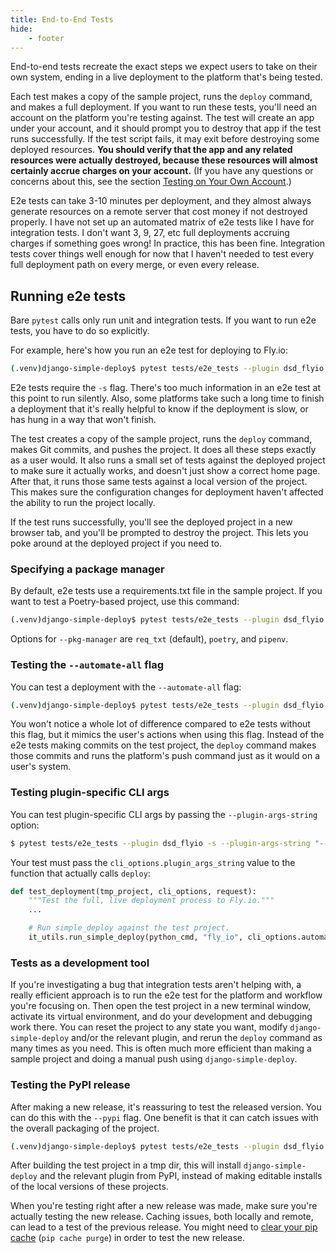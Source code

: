 ```yaml
---
title: End-to-End Tests
hide:
    - footer
---
```


End-to-end tests recreate the exact steps we expect users to take on their own system, ending in a live deployment to the platform that's being tested.

Each test makes a copy of the sample project, runs the `deploy` command, and makes a full deployment. If you want to run these tests, you'll need an account on the platform you're testing against. The test will create an app under your account, and it should prompt you to destroy that app if the test runs successfully. If the test script fails, it may exit before destroying some deployed resources. **You should verify that the app and any related resources were actually destroyed, because these resources will almost certainly accrue charges on your account.** (If you have any questions or concerns about this, see the section [Testing on Your Own Account](../../contributing/own_account).)

E2e tests can take 3-10 minutes per deployment, and they almost always generate resources on a remote server that cost money if not destroyed properly. I have not set up an automated matrix of e2e tests like I have for integration tests. I don't want 3, 9, 27, etc full deployments accruing charges if something goes wrong! In practice, this has been fine. Integration tests cover things well enough for now that I haven't needed to test every full deployment path on every merge, or even every release.

Running e2e tests
---

Bare `pytest` calls only run unit and integration tests. If you want to run e2e tests, you have to do so explicitly.

For example, here's how you run an e2e test for deploying to Fly.io:

```sh
(.venv)django-simple-deploy$ pytest tests/e2e_tests --plugin dsd_flyio -s
```

E2e tests require the `-s` flag. There's too much information in an e2e test at this point to run silently. Also, some platforms take such a long time to finish a deployment that it's really helpful to know if the deployment is slow, or has hung in a way that won't finish.

The test creates a copy of the sample project, runs the `deploy` command, makes Git commits, and pushes the project. It does all these steps exactly as a user would. It also runs a small set of tests against the deployed project to make sure it actually works, and doesn't just show a correct home page. After that, it runs those same tests against a local version of the project. This makes sure the configuration changes for deployment haven't affected the ability to run the project locally.

If the test runs successfully, you'll see the deployed project in a new browser tab, and you'll be prompted to destroy the project. This lets you poke around at the deployed project if you need to.

### Specifying a package manager

By default, e2e tests use a requirements.txt file in the sample project. If you want to test a Poetry-based project, use this command:

```sh
(.venv)django-simple-deploy$ pytest tests/e2e_tests --plugin dsd_flyio --pkg-manager poetry -s
```

Options for `--pkg-manager` are `req_txt` (default), `poetry`, and `pipenv`.

### Testing the `--automate-all` flag

You can test a deployment with the `--automate-all` flag:

```sh
(.venv)django-simple-deploy$ pytest tests/e2e_tests --plugin dsd_flyio --automate-all -s
```

You won't notice a whole lot of difference compared to e2e tests without this flag, but it mimics the user's actions when using this flag. Instead of the e2e tests making commits on the test project, the `deploy` command makes those commits and runs the platform's push command just as it would on a user's system.

### Testing plugin-specific CLI args

You can test plugin-specific CLI args by passing the `--plugin-args-string` option:

```sh
$ pytest tests/e2e_tests --plugin dsd_flyio -s --plugin-args-string "--vm-size shared-cpu-2x"
```

Your test must pass the `cli_options.plugin_args_string` value to the function that actually calls `deploy`:

```python
def test_deployment(tmp_project, cli_options, request):
    """Test the full, live deployment process to Fly.io."""
    ...

    # Run simple_deploy against the test project.
    it_utils.run_simple_deploy(python_cmd, "fly_io", cli_options.automate_all, cli_options.plugin_args_string)
```

### Tests as a development tool

If you're investigating a bug that integration tests aren't helping with, a really efficient approach is to run the e2e test for the platform and workflow you're focusing on. Then open the test project in a new terminal window, activate its virtual environment, and do your development and debugging work there. You can reset the project to any state you want, modify `django-simple-deploy` and/or the relevant plugin, and rerun the `deploy` command as many times as you need. This is often much more efficient than making a sample project and doing a manual push using `django-simple-deploy`.

### Testing the PyPI release

After making a new release, it's reassuring to test the released version. You can do this with the `--pypi` flag. One benefit is that it can catch issues with the overall packaging of the project.

```sh
(.venv)django-simple-deploy$ pytest tests/e2e_tests --plugin dsd_flyio --pypi -s
```

After building the test project in a tmp dir, this will install `django-simple-deploy` and the relevant plugin from PyPI, instead of making editable installs of the local versions of these projects.

When you're testing right after a new release was made, make sure you're actually testing the new release. Caching issues, both locally and remote, can lead to a test of the previous release. You might need to [clear your pip cache](https://pip.pypa.io/en/stable/cli/pip_cache/) (`pip cache purge`) in order to test the new release.

